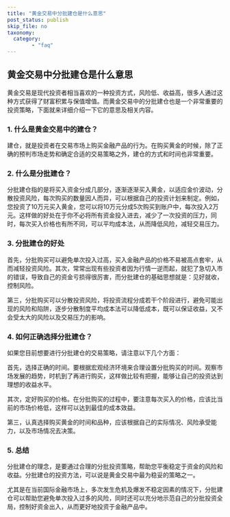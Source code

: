 ```yaml
---
title: "黄金交易中分批建仓是什么意思"
post_status: publish
skip_file: no
taxonomy:
  category:
        - "faq"
---
```


## 黄金交易中分批建仓是什么意思

黄金交易是现代投资者相当喜欢的一种投资方式，风险低、收益高，很多人通过这种方式获得了财富积累与保值增值。而黄金交易中的分批建仓也是一个非常重要的投资策略，下面就来详细介绍一下它的意思及相关内容。

### 1. 什么是黄金交易中的建仓？

建仓，就是投资者在交易市场上购买金融产品的行为。在购买黄金的时候，除了正确的预判市场走势和确定合适的交易策略之外，建仓的方式和时间也非常重要。

### 2. 什么是分批建仓？

分批建仓指的是将买入资金分成几部分，逐渐逐渐买入黄金，以适应金价波动，分散投资风险，每次购买的数量因人而异，可以根据自己的投资计划来制定。例如，您投资了10万元买入黄金，您可以将10万元分成5次购买到账户中，每次投入2万元。这样做的好处在于你不必将所有资金投入进去，减少了一次投资的压力，同时，每次买入价格也有所不同，可以平均成本法，从而降低风险，减轻交易压力。

### 3. 分批建仓的好处

首先，分批购买可以避免单次投入过高，买入金融产品的价格不易被高点套牢，从而减轻投资风险。其次，常常出现有些投资者因为行情一逆而起，就犯了急切入市的错误，导致自己的资金亏损得很厉害，而分批建仓的基础思想就是：见好就收，控制风险。

第三，分批购买可以分散投资风险，将投资流程分成若干个阶段进行，避免可能出现的风险和陷阱，逐步分散制度平均成本法可以降低成本，既可以保证收益，又不会受太大的风险以及交易压力的影响。

### 4. 如何正确选择分批建仓？

如果您目前想要进行分批建仓的交易策略，请注意以下几个方面：

首先，选择正确的时间。要根据宏观经济环境来合理设置分批购买的时间。观察市场发展的趋势，时机到了再进行购买，这样做比较有把握，能够让自己的投资达到理想的收益水平。

其次，定好购买的价格。在分批购买的过程中，要注意每次买入的价格，应该比当前的市场价格低，这样可以达到最佳的成本效益。

第三，认真选择购买黄金的时间和品种，应该根据自己的实际情况、风险承受能力，以及市场情况去决策。

### 5. 总结

分批建仓的理念，是要通过合理的分批投资策略，帮助您平衡稳定于资金的风险和收益。分批建仓的投资方法，可以说是黄金交易中最为稳妥的策略之一。

尤其是在当前国际金融市场上，多次发生危机及爆发不稳定因素的情况下，分批建仓可以帮助您避免单次投入过多的风险，同时还可以充分地示范自己的分批投资全局，控制好资金出入，从而更好地投资于金融产品中。
